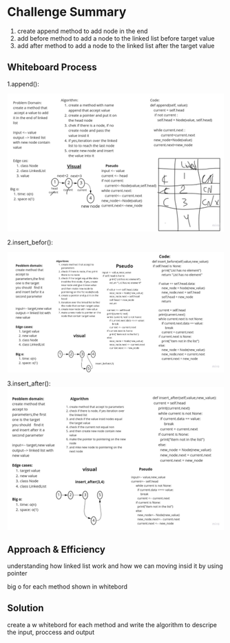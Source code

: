 # Challenge Summary
<!-- Description of the challenge -->
1. create append method to add node in the end
2. add before method to add a node to the linked list before target value
3. add after method to add a node to the linked list after the target value

## Whiteboard Process
<!-- Embedded whiteboard image -->
1.append():

![](../image/append.jpg)

2.insert_befor():

![](../image/insert_befor.jpg)

3.insert_after():
![](../image/insert_after.jpg)
## Approach & Efficiency
<!-- What approach did you take? Why? What is the Big O space/time for this approach? -->
understanding how linked list work and how we can moving insid it by using pointer

big o for each method shown in whitebord

## Solution
<!-- Show how to run your code, and examples of it in action -->
create a
w
whitebord for each method and write the algorithm to descripe the input, proccess and output
